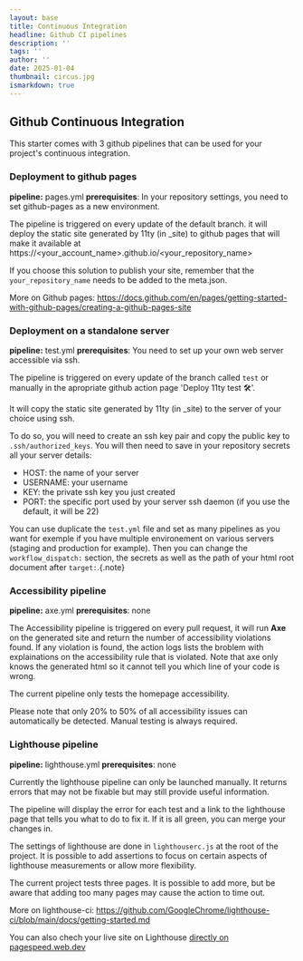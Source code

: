 ```yaml
---
layout: base
title: Continuous Integration
headline: Github CI pipelines
description: ''
tags: ''
author: ''
date: 2025-01-04
thumbnail: circus.jpg
ismarkdown: true
---
```

## Github Continuous Integration

This starter comes with 3 github pipelines that can be used for your project's continuous integration.

### Deployment to github pages

**pipeline:** pages.yml
**prerequisites**: In your repository settings, you need to set github-pages as a new environment.

The pipeline is triggered on every update of the default branch. it will deploy the static site generated by 11ty (in _site) to github pages that will make it available at https://<your_account_name>.github.io/<your_repository_name>

If you choose this solution to publish your site, remember that the `your_repository_name` needs to be added to the meta.json.

More on Github pages: https://docs.github.com/en/pages/getting-started-with-github-pages/creating-a-github-pages-site

### Deployment on a standalone server

**pipeline:** test.yml
**prerequisites**: You need to set up your own web server accessible via ssh.

The pipeline is triggered on every update of the branch called `test` or manually in the apropriate github action page 'Deploy 11ty test 🛠️'.

It will copy the static site generated by 11ty (in _site) to the server of your choice using ssh.

To do so, you will need to create an ssh key pair and copy the public key to `.ssh/authorized_keys`. You will then need to save in your repository secrets all your server details:

- HOST: the name of your server
- USERNAME: your username
- KEY: the private ssh key you just created
- PORT: the specific port used by your server ssh daemon (if you use the default, it will be 22)

You can use duplicate the `test.yml` file and set as many pipelines as you want for exemple if you have multiple environement on various servers (staging and production for example). Then you can change the `workflow_dispatch:` section, the secrets as well as the path of your html root document after `target:`.{.note}

### Accessibility pipeline

**pipeline:** axe.yml
**prerequisites**: none

The Accessibility pipeline is triggered on every pull request, it will run **Axe** on the generated site and return the number of accessibility violations found. If any violation is found, the action logs lists the broblem with explainations on the accessibility rule that is violated. Note that axe only knows the generated html so it cannot tell you which line of your code is wrong.

The current pipeline only tests the homepage accessibility.

Please note that only 20% to 50% of all accessibility issues can automatically be detected. Manual testing is always required.

### Lighthouse pipeline

**pipeline:** lighthouse.yml
**prerequisites**: none

Currently the lighthouse pipeline can only be launched manually. It returns errors that may not be fixable but may still provide useful information.

The pipeline will display the error for each test and a link to the lighthouse page that tells you what to do to fix it. If it is all green, you can merge your changes in.

The settings of lighthouse are done in `lighthouserc.js` at the root of the project. It is possible to add assertions to focus on certain aspects of lighthouse measurements or allow more flexibility.

The current project tests three pages. It is possible to add more, but be aware that adding too many pages may cause the action to time out.

More on lighthouse-ci: https://github.com/GoogleChrome/lighthouse-ci/blob/main/docs/getting-started.md

You can also chech your live site on Lighthouse [directly on pagespeed.web.dev](https://pagespeed.web.dev/)
